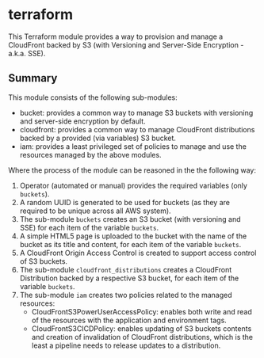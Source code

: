 # terraform

This Terraform module provides a way to provision and manage a CloudFront backed by S3 (with Versioning and Server-Side Encryption - a.k.a. SSE).

## Summary

This module consists of the following sub-modules:

- bucket: provides a common way to manage S3 buckets with versioning and server-side encryption by default.
- cloudfront: provides a common way to manage CloudFront distributions backed by a provided (via variables) S3 bucket.
- iam: provides a least privileged set of policies to manage and use the resources managed by the above modules.

Where the process of the module can be reasoned in the the following way:

1. Operator (automated or manual) provides the required variables (only `buckets`).
2. A random UUID is generated to be used for buckets (as they are required to be unique across all AWS system).
3. The sub-module `buckets` creates an S3 bucket (with versioning and SSE) for each item of the variable `buckets`.
4. A simple HTML5 page is uploaded to the bucket with the name of the bucket as its title and content, for each item of the variable `buckets`.
5. A CloudFront Origin Access Control is created to support access control of S3 buckets.
6. The sub-module `cloudfront_distributions` creates a CloudFront Distribution backed by a respective S3 bucket, for each item of the variable `buckets`.
7. The sub-module `iam` creates two policies related to the managed resources:
    - CloudFrontS3PowerUserAccessPolicy: enables both write and read of the resources with the application and environment tags.
    - CloudFrontS3CICDPolicy: enables updating of S3 buckets contents and creation of invalidation of CloudFront distributions, which is the least a pipeline needs to release updates to a distribution.
